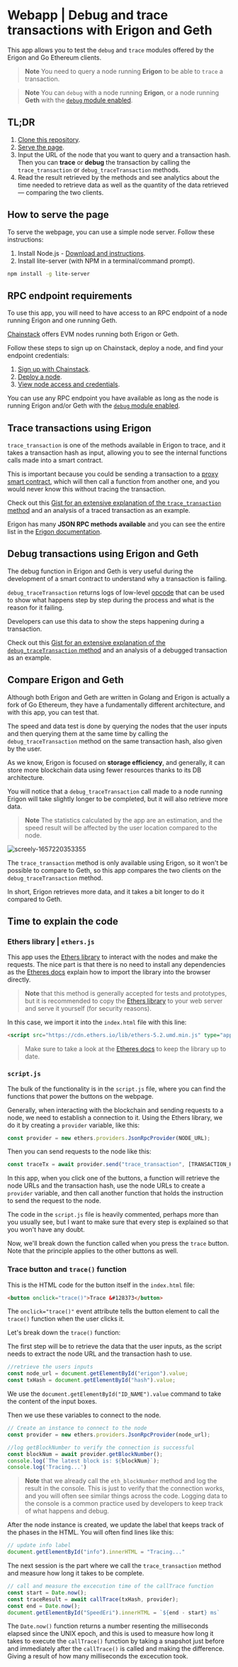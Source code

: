 # Webapp | Debug and trace transactions with Erigon and Geth

This app allows you to test the ```debug``` and ```trace``` modules offered by the Erigon and Go Ethereum clients. 

> **Note** You need to query a node running <b>Erigon</b> to be able to ```trace``` a transaction.

> **Note** You can ```debug``` with a node running <b>Erigon</b>, or a node running <b>Geth</b> with the [```debug``` module enabled](https://geth.ethereum.org/docs/rpc/ns-debug).   

## TL;DR

1. [Clone this repository](https://docs.github.com/en/repositories/creating-and-managing-repositories/cloning-a-repository).
1. [Serve the page](#how-to-serve-the-page).
1.  Input the URL of the node that you want to query and a transaction hash. Then you can <b>trace</b> or <b>debug</b> the transaction by calling the ```trace_transaction``` or ```debug_traceTransaction``` methods. 
1. Read the result retrieved by the methods and see analytics about the time needed to retrieve data as well as the quantity of the data retrieved— comparing the two clients.   

## How to serve the page

To serve the webpage, you can use a simple node server. Follow these instructions:

1. Install Node.js - [Download and instructions](https://nodejs.org/en/download/).
1. Install lite-server (with NPM in a terminal/command prompt).

```sh
npm install -g lite-server 
```

## RPC endpoint requirements

To use this app, you will need to have access to an RPC endpoint of a node running Erigon and one running Geth.

[Chainstack](https://chainstack.com/) offers EVM nodes running both Erigon or Geth. 

Follow these steps to sign up on Chainstack, deploy a node, and find your endpoint credentials:

1. [Sign up with Chainstack](https://console.chainstack.com/user/account/create).
1. [Deploy a node](https://docs.chainstack.com/platform/join-a-public-network).
1. [View node access and credentials](https://docs.chainstack.com/platform/view-node-access-and-credentials).

You can use any RPC endpoint you have available as long as the node is running Erigon and/or Geth with the [```debug``` module enabled](https://geth.ethereum.org/docs/rpc/ns-debug).

## Trace transactions using Erigon

```trace_transaction``` is one of the methods available in Erigon to trace, and it takes a transaction hash as input, allowing you to see the internal functions calls made into a smart contract.

This is important because you could be sending a transaction to a [proxy smart contract](https://ethereum.stackexchange.com/questions/114809/what-exactly-is-a-proxy-contract-and-why-is-there-a-security-vulnerability-invol), which will then call a function from another one, and you would never know this without tracing the transaction.

Check out this [Gist for an extensive explanation of the ```trace_transaction``` method](https://gist.github.com/soos3d/285a5483d22970c7bdffb0db3474f71f) and an analysis of a traced transaction as an example.

Erigon has many **JSON RPC methods available** and you can see the entire list in the [Erigon documentation](https://github.com/ledgerwatch/erigon/tree/devel/cmd/rpcdaemon#rpc-implementation-status).

## Debug transactions using Erigon and Geth

The debug function in Erigon and Geth is very useful during the development of a smart contract to understand why a transaction is failing.

```debug_traceTransaction``` returns logs of low-level [opcode](https://en.wikipedia.org/wiki/Opcode) that can be used to show what happens step by step during the process and what is the reason for it failing.

Developers can use this data to show the steps happening during a transaction.

Check out this [Gist for an extensive explanation of the ```debug_traceTransaction``` method](https://gist.github.com/soos3d/712aa25240c968e6a22514a9b67443ee) and an analysis of a debugged transaction as an example.

## Compare Erigon and Geth

Although both Erigon and Geth are written in Golang and Erigon is actually a fork of Go Ethereum, they have a fundamentally different architecture, and with this app, you can test that. 

The speed and data test is done by querying the nodes that the user inputs and then querying them at the same time by calling the ```debug_traceTransaction``` method on the same transaction hash, also given by the user.

As we know, Erigon is focused on **storage efficiency**, and generally, it can store more blockchain data using fewer resources thanks to its DB architecture. 

You will notice that a ```debug_traceTransaction``` call made to a node running Erigon will take slightly longer to be completed, but it will also retrieve more data. 

> **Note** The statistics calculated by the app are an estimation, and the speed result will be affected by the user location compared to the node.

![screely-1657220353355](https://user-images.githubusercontent.com/99700157/177854569-2526d39f-3a14-4ce0-b862-c332ac2eb2c9.png)

The ```trace_transaction``` method is only available using Erigon, so it won't be possible to compare to Geth, so this app compares the two clients on the ```debug_traceTransaction``` method. 

In short, Erigon retrieves more data, and it takes a bit longer to do it compared to Geth.

## Time to explain the code

### Ethers library | ```ethers.js```

This app uses the [Ethers library](https://docs.ethers.io/v5/) to interact with the nodes and make the requests. The nice part is that there is no need to install any dependencies as the [Etheres docs](https://docs.ethers.io/v5/getting-started/#getting-started--importing--web-browser) explain how to import the library into the browser directly.

> **Note** that this method is generally accepted for tests and prototypes, but it is recommended to copy the [Ethers library](https://cdn.ethers.io/lib/ethers-5.6.esm.min.js) to your web server and serve it yourself (for security reasons).

In this case, we import it into the ```index.html``` file with this line:

```html
<script src="https://cdn.ethers.io/lib/ethers-5.2.umd.min.js" type="application/javascript"></script>
```

> Make sure to take a look at the [Etheres docs](https://docs.ethers.io/v5/getting-started/#getting-started--importing--web-browser) to keep the library up to date.

### ```script.js``` 

The bulk of the functionality is in the ```script.js``` file, where you can find the functions that power the buttons on the webpage. 

Generally, when interacting with the blockchain and sending requests to a node, we need to establish a connection to it. Using the Ethers library, we do it by creating a ```provider``` variable, like this:

```js
const provider = new ethers.providers.JsonRpcProvider(NODE_URL);
```

Then you can send requests to the node like this:

```js
const traceTx = await provider.send("trace_transaction", [TRANSACTION_HASH, ]);
```

In this app, when you click one of the buttons, a function will retrieve the node URLs and the transaction hash, use the node URLs to create a ```provider``` variable, and then call another function that holds the instruction to send the request to the node. 

The code in the ```script.js``` file is heavily commented, perhaps more than you usually see, but I want to make sure that every step is explained so that you won't have any doubt. 

Now, we'll break down the function called when you press the ```trace``` button. Note that the principle applies to the other buttons as well.

### Trace button and ```trace()``` function

This is the HTML code for the button itself in the ```index.html``` file:

```html
<button onclick="trace()">Trace &#128373</button>
```

The ```onclick="trace()"``` event attribute tells the button element to call the ```trace()``` function when the user clicks it. 

Let's break down the ```trace()``` function:

The first step will be to retrieve the data that the user inputs, as the script needs to extract the node URL and the transaction hash to use.

```js
//retrieve the users inputs 
const node_url = document.getElementById("erigon").value;
const txHash = document.getElementById("hash").value;
```

We use the ```document.getElementById("ID_NAME").value``` command to take the content of the input boxes. 

Then we use these variables to connect to the node.

```js
// Create an instance to connect to the node
const provider = new ethers.providers.JsonRpcProvider(node_url);

//log getBlockNumber to verify the connection is successful
const blockNum = await provider.getBlockNumber();
console.log(`The latest block is: ${blockNum}`);
console.log('Tracing...')
```

> **Note** that we already call the ```eth_blockNumber``` method and log the result in the console. This is just to verify that the connection works, and you will often see similar things across the code. Logging data to the console is a common practice used by developers to keep track of what happens and debug. 

After the node instance is created, we update the label that keeps track of the phases in the HTML. You will often find lines like this:

```js
// update info label
document.getElementById("info").innerHTML = "Tracing..."
```
The next session is the part where we call the ```trace_transaction``` method and measure how long it takes to be complete. 

```js
// call and measure the excecution time of the callTrace function
const start = Date.now();
const traceResult = await callTrace(txHash, provider);
const end = Date.now();
document.getElementById("SpeedEri").innerHTML = `${end - start} ms`
```

The ```Date.now()``` function returns a number resenting the milliseconds elapsed since the UNIX epoch, and this is used to measure how long it takes to execute the ```callTrace()``` function by taking a snapshot just before and immediately after the ```callTrace()``` is called and making the difference. Giving a result of how many milliseconds the excecution took.

